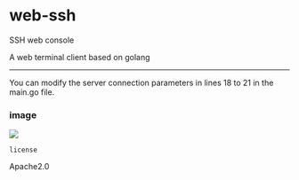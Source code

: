 # web-ssh
SSH web console 

A web terminal client based on golang

------

You can modify the server connection parameters in lines 18 to 21 in the main.go file.


### image

![](https://github.com/AlexJialene/web-ssh/static/img/WX20200324-215021.png)

`license`

Apache2.0

